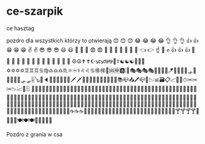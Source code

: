 # ce-szarpik
ce hasztag

pozdro dla wszystkich którzy to otwierają 😊
😊
😊
😂
😂
😂
😂
👌
👌
👌
👍
👍
😁
😁
😁
✌
✌
😎
😎
😎
😃
😃
🤑
🤑
🤑
😨
😨
🤯
🤯
🤯
😬
😬
😬
🤏
👈
👉
☝
👊
✊
👍
👍
👍
🤚
🤚
👏
👏
👏
🍕
🍕
🍕
🍕
🍕
🍔
🍔
🍔
🍟
☮☮✝✝☪🕉🕉⛎⛎🛐☦☯☯☯🕎🕎🔯✡✡✡✡♊♊♊♋♍♎♎♎♏⚛♾⚕♌♌♋🉐🉐🚫🆘🈸🅱❕🥽🎭🎭🎭🎭🛶🏓🛶🏓🪁🎱🏉🏓🥅🛷🏸🏉🎽🛶🎿🛷🛷🎚🪕🎻🔈🎶🧫💊🦯💊🧲🗡🗡🏹📞🚬🚬📜📄📄📔🏮🏮📚📪📤🖊📪📁📉📊🗃📋📈📏📐⏱✂✂✂📉📈📏🗄
🍕🍕🍕🍔🍔🍔🍔🍔🍔🍟🌭🌭🍿🍿🧂🧂🧂🥓🥓🥚🥚🥚🥯🥯🥯🥯🥨🥨🥨🥐🍞🧈🥞🥞🧇🧇🧇🧇🍳🍳🍳🥖🥖🥖🥖🧀🥗🥙🥙🥪🌮🌯🌯🥫🥫🥫🍱🍱🍱🥡🥡🥡🥠🥠🥠🥟🥟🥟🍠🍠🥩🥩🥩🍗🍗🍗🍗🍗🍖🍖🍖🍖🍖🍘🍘🍘🍘🍘🍙🍙🍛🍛🍜🍜🍜🦪🍣🍣🍣🍣🍣🍣🍣🍤🍤🍤🍤🥣🥣🍝🍲🥘🧆🍢🍢🍢🥮🥮🍥🍥🍥🍥🥧🥧🥧🍦🍦🍧🍩🍩🍪🍪🍪🎂🎂🎂🎂🎂🍰🍰🍰🍰🍰🍼🍼🍼🍯🍯🍮🍮🍡🍡🍭🍭🍬🍫🍫🍫🍫🧁🧁🧁🧁🧁🧁🥛🥛🥛🥛🧃🧃🧃🧃☕☕☕🍵🍵🧉🧉🍶🍶🍾🍾🍾🍷🍷🍷🥤🥤🧊🧊🧊🥃🥂🍻🍻🍺🍺🍹🍹🍹🍸🍸🍸🍸🥢🥢🥢🥢🍽🍽🍽🍴🍴🍴🥄🥄



















































































































































































































































































































































































































































































































































































































































































































































































































































































































































































































































































































































































































































































































































































































































































































































































































































































































































































































































































































































































































































































































































































































































































































































































































































































































































































































































































































































































































































































































































































































































































































































































































































































































































































































































































































































































































































































































































































































































































































































































































































































































































































































































































































































































































































































































































































































































































































































































































































































































































































































































































































































































































































































































































































































































































































































































































































































































































































































































































































































































































































































































































































































































































































































































































































































































































































































































































































































































































































































































































































































































































































































































































































































































































































































































































































































































































































































































































































































































































































































































































































































































































































































































































































































































































































































































































































































































































































































































































































































































































































































































































































































































































































































































































































































































































































































































































































































































































































































































































































































































































































































































































































































































































































































Pozdro z grania w csa
